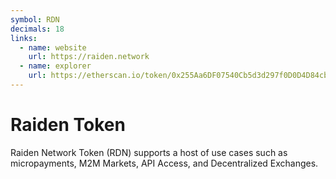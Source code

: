 ```yaml
---
symbol: RDN
decimals: 18
links:
  - name: website
    url: https://raiden.network
  - name: explorer
    url: https://etherscan.io/token/0x255Aa6DF07540Cb5d3d297f0D0D4D84cb52bc8e6
---
```


# Raiden Token

Raiden Network Token (RDN) supports a host of use cases such as micropayments, M2M Markets, API Access, and Decentralized Exchanges.
